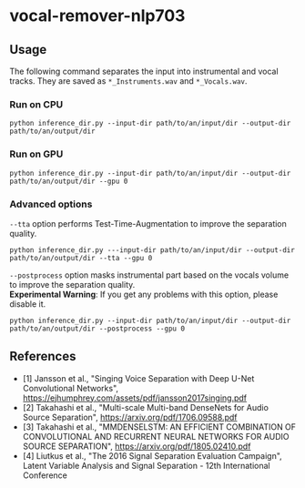 # vocal-remover-nlp703

## Usage
The following command separates the input into instrumental and vocal tracks. They are saved as `*_Instruments.wav` and `*_Vocals.wav`.

### Run on CPU
```
python inference_dir.py --input-dir path/to/an/input/dir --output-dir path/to/an/output/dir
```

### Run on GPU
```
python inference_dir.py --input-dir path/to/an/input/dir --output-dir path/to/an/output/dir --gpu 0
```

### Advanced options
`--tta` option performs Test-Time-Augmentation to improve the separation quality.
```
python inference_dir.py ---input-dir path/to/an/input/dir --output-dir path/to/an/output/dir --tta --gpu 0
```

`--postprocess` option masks instrumental part based on the vocals volume to improve the separation quality.  
**Experimental Warning**: If you get any problems with this option, please disable it.
```
python inference_dir.py --input-dir path/to/an/input/dir --output-dir path/to/an/output/dir --postprocess --gpu 0
```

## References
- [1] Jansson et al., "Singing Voice Separation with Deep U-Net Convolutional Networks", https://ejhumphrey.com/assets/pdf/jansson2017singing.pdf
- [2] Takahashi et al., "Multi-scale Multi-band DenseNets for Audio Source Separation", https://arxiv.org/pdf/1706.09588.pdf
- [3] Takahashi et al., "MMDENSELSTM: AN EFFICIENT COMBINATION OF CONVOLUTIONAL AND RECURRENT NEURAL NETWORKS FOR AUDIO SOURCE SEPARATION", https://arxiv.org/pdf/1805.02410.pdf
- [4] Liutkus et al., "The 2016 Signal Separation Evaluation Campaign", Latent Variable Analysis and Signal Separation - 12th International Conference
